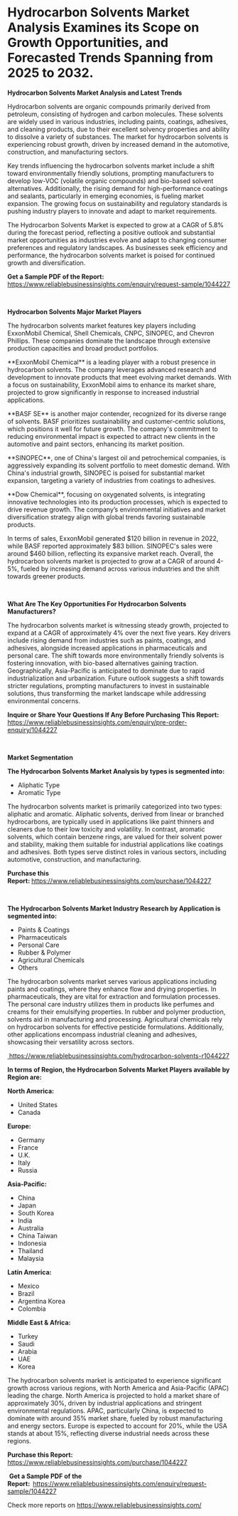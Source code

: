 <p><h1>Hydrocarbon Solvents Market Analysis Examines its Scope on Growth Opportunities, and Forecasted Trends Spanning from 2025 to 2032.</h1></p><p><strong>Hydrocarbon Solvents Market Analysis and Latest Trends</strong></p>
<p><p>Hydrocarbon solvents are organic compounds primarily derived from petroleum, consisting of hydrogen and carbon molecules. These solvents are widely used in various industries, including paints, coatings, adhesives, and cleaning products, due to their excellent solvency properties and ability to dissolve a variety of substances. The market for hydrocarbon solvents is experiencing robust growth, driven by increased demand in the automotive, construction, and manufacturing sectors. </p><p>Key trends influencing the hydrocarbon solvents market include a shift toward environmentally friendly solutions, prompting manufacturers to develop low-VOC (volatile organic compounds) and bio-based solvent alternatives. Additionally, the rising demand for high-performance coatings and sealants, particularly in emerging economies, is fueling market expansion. The growing focus on sustainability and regulatory standards is pushing industry players to innovate and adapt to market requirements.</p><p>The Hydrocarbon Solvents Market is expected to grow at a CAGR of 5.8% during the forecast period, reflecting a positive outlook and substantial market opportunities as industries evolve and adapt to changing consumer preferences and regulatory landscapes. As businesses seek efficiency and performance, the hydrocarbon solvents market is poised for continued growth and diversification.</p></p>
<p><strong>Get a Sample PDF of the Report:&nbsp;</strong> <a href="https://www.reliablebusinessinsights.com/enquiry/request-sample/1044227?utm_campaign=3134&utm_medium=2&utm_source=Github&utm_content=ia&utm_term=02042025&utm_id=hydrocarbon-solvents">https://www.reliablebusinessinsights.com/enquiry/request-sample/1044227</a></p>
<p>&nbsp;</p>
<p><strong>Hydrocarbon Solvents Major Market Players</strong></p>
<p><p>The hydrocarbon solvents market features key players including ExxonMobil Chemical, Shell Chemicals, CNPC, SINOPEC, and Chevron Phillips. These companies dominate the landscape through extensive production capacities and broad product portfolios. </p><p>**ExxonMobil Chemical** is a leading player with a robust presence in hydrocarbon solvents. The company leverages advanced research and development to innovate products that meet evolving market demands. With a focus on sustainability, ExxonMobil aims to enhance its market share, projected to grow significantly in response to increased industrial applications.</p><p>**BASF SE** is another major contender, recognized for its diverse range of solvents. BASF prioritizes sustainability and customer-centric solutions, which positions it well for future growth. The company's commitment to reducing environmental impact is expected to attract new clients in the automotive and paint sectors, enhancing its market position.</p><p>**SINOPEC**, one of China's largest oil and petrochemical companies, is aggressively expanding its solvent portfolio to meet domestic demand. With China's industrial growth, SINOPEC is poised for substantial market expansion, targeting a variety of industries from coatings to adhesives.</p><p>**Dow Chemical**, focusing on oxygenated solvents, is integrating innovative technologies into its production processes, which is expected to drive revenue growth. The company’s environmental initiatives and market diversification strategy align with global trends favoring sustainable products.</p><p>In terms of sales, ExxonMobil generated $120 billion in revenue in 2022, while BASF reported approximately $83 billion. SINOPEC's sales were around $460 billion, reflecting its expansive market reach. Overall, the hydrocarbon solvents market is projected to grow at a CAGR of around 4-5%, fueled by increasing demand across various industries and the shift towards greener products.</p></p>
<p>&nbsp;</p>
<p><strong>What Are The Key Opportunities For Hydrocarbon Solvents Manufacturers?</strong></p>
<p><p>The hydrocarbon solvents market is witnessing steady growth, projected to expand at a CAGR of approximately 4% over the next five years. Key drivers include rising demand from industries such as paints, coatings, and adhesives, alongside increased applications in pharmaceuticals and personal care. The shift towards more environmentally friendly solvents is fostering innovation, with bio-based alternatives gaining traction. Geographically, Asia-Pacific is anticipated to dominate due to rapid industrialization and urbanization. Future outlook suggests a shift towards stricter regulations, prompting manufacturers to invest in sustainable solutions, thus transforming the market landscape while addressing environmental concerns.</p></p>
<p><strong>Inquire or Share Your Questions If Any Before Purchasing This Report:</strong> <a href="https://www.reliablebusinessinsights.com/enquiry/pre-order-enquiry/1044227?utm_campaign=3134&utm_medium=2&utm_source=Github&utm_content=ia&utm_term=02042025&utm_id=hydrocarbon-solvents">https://www.reliablebusinessinsights.com/enquiry/pre-order-enquiry/1044227</a></p>
<p>&nbsp;</p>
<p><strong>Market Segmentation</strong></p>
<p><strong>The Hydrocarbon Solvents Market Analysis by types is segmented into:</strong></p>
<p><ul><li>Aliphatic Type</li><li>Aromatic Type</li></ul></p>
<p><p>The hydrocarbon solvents market is primarily categorized into two types: aliphatic and aromatic. Aliphatic solvents, derived from linear or branched hydrocarbons, are typically used in applications like paint thinners and cleaners due to their low toxicity and volatility. In contrast, aromatic solvents, which contain benzene rings, are valued for their solvent power and stability, making them suitable for industrial applications like coatings and adhesives. Both types serve distinct roles in various sectors, including automotive, construction, and manufacturing.</p></p>
<p><strong>Purchase this Report:&nbsp;</strong><a href="https://www.reliablebusinessinsights.com/purchase/1044227?utm_campaign=3134&utm_medium=2&utm_source=Github&utm_content=ia&utm_term=02042025&utm_id=hydrocarbon-solvents">https://www.reliablebusinessinsights.com/purchase/1044227</a></p>
<p>&nbsp;</p>
<p><strong>The Hydrocarbon Solvents Market Industry Research by Application is segmented into:</strong></p>
<p><ul><li>Paints & Coatings</li><li>Pharmaceuticals</li><li>Personal Care</li><li>Rubber & Polymer</li><li>Agricultural Chemicals</li><li>Others</li></ul></p>
<p><p>The hydrocarbon solvents market serves various applications including paints and coatings, where they enhance flow and drying properties. In pharmaceuticals, they are vital for extraction and formulation processes. The personal care industry utilizes them in products like perfumes and creams for their emulsifying properties. In rubber and polymer production, solvents aid in manufacturing and processing. Agricultural chemicals rely on hydrocarbon solvents for effective pesticide formulations. Additionally, other applications encompass industrial cleaning and adhesives, showcasing their versatility across sectors.</p></p>
<p><a href="https://www.reliablebusinessinsights.com/hydrocarbon-solvents-r1044227?utm_campaign=3134&utm_medium=2&utm_source=Github&utm_content=ia&utm_term=02042025&utm_id=hydrocarbon-solvents">&nbsp;https://www.reliablebusinessinsights.com/hydrocarbon-solvents-r1044227</a></p>
<p><strong>In terms of Region, the Hydrocarbon Solvents Market Players available by Region are:</strong></p>
<p>
    <p> <strong> North America: </strong>
        <ul>
            <li>United States</li>
            <li>Canada</li>
        </ul>
        </p> 
    <p> <strong> Europe: </strong>
        <ul>
            <li>Germany</li>
            <li>France</li>
            <li>U.K.</li>
            <li>Italy</li>
            <li>Russia</li>
        </ul>
        </p> 
    <p> <strong> Asia-Pacific: </strong>
        <ul>
            <li>China</li>
            <li>Japan</li>
            <li>South Korea</li>
            <li>India</li>
            <li>Australia</li>
            <li>China Taiwan</li>
            <li>Indonesia</li>
            <li>Thailand</li>
            <li>Malaysia</li>
        </ul>
        </p> 
    <p> <strong> Latin America: </strong>
        <ul>
            <li>Mexico</li>
            <li>Brazil</li>
            <li>Argentina Korea</li>
            <li>Colombia</li>
        </ul>
        </p> 
    <p> <strong> Middle East & Africa: </strong>
        <ul>
            <li>Turkey</li>
            <li>Saudi</li>
            <li>Arabia</li>
            <li>UAE</li>
            <li>Korea</li>
        </ul>
    </p>
    </p>
<p><p>The hydrocarbon solvents market is anticipated to experience significant growth across various regions, with North America and Asia-Pacific (APAC) leading the charge. North America is projected to hold a market share of approximately 30%, driven by industrial applications and stringent environmental regulations. APAC, particularly China, is expected to dominate with around 35% market share, fueled by robust manufacturing and energy sectors. Europe is expected to account for 20%, while the USA stands at about 15%, reflecting diverse industrial needs across these regions.</p></p>
<p><strong>Purchase this Report: </strong><a href="https://www.reliablebusinessinsights.com/purchase/1044227?utm_campaign=3134&utm_medium=2&utm_source=Github&utm_content=ia&utm_term=02042025&utm_id=hydrocarbon-solvents">https://www.reliablebusinessinsights.com/purchase/1044227</a></p>
<p>&nbsp;<strong>Get a Sample PDF of the Report:&nbsp;&nbsp;</strong><a href="https://www.reliablebusinessinsights.com/enquiry/request-sample/1044227?utm_campaign=3134&utm_medium=2&utm_source=Github&utm_content=ia&utm_term=02042025&utm_id=hydrocarbon-solvents">https://www.reliablebusinessinsights.com/enquiry/request-sample/1044227</a></p>
<p><strong></strong></p>
<p>Check more reports on <a href="https://www.reliablebusinessinsights.com/?utm_campaign=3134&utm_medium=2&utm_source=Github&utm_content=ia&utm_term=02042025&utm_id=hydrocarbon-solvents">https://www.reliablebusinessinsights.com/</a></p>